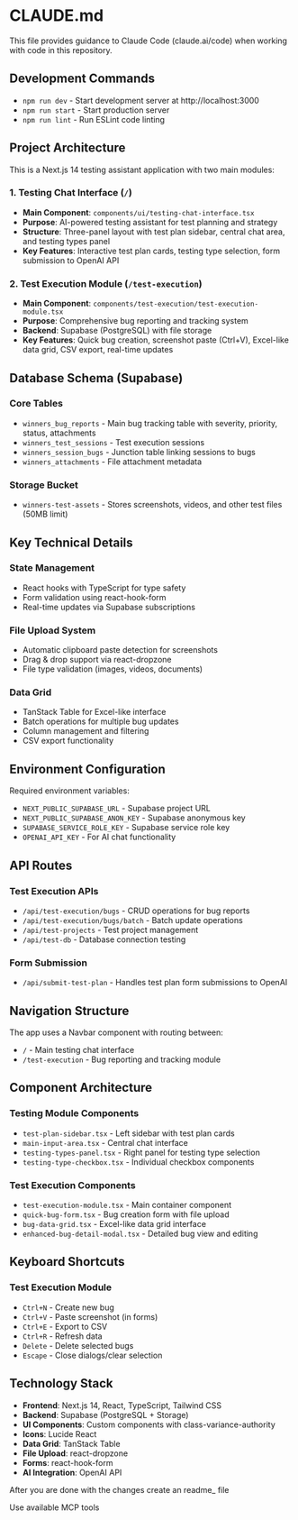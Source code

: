 # CLAUDE.md

This file provides guidance to Claude Code (claude.ai/code) when working with code in this repository.

## Development Commands

- `npm run dev` - Start development server at http://localhost:3000
- `npm run start` - Start production server
- `npm run lint` - Run ESLint code linting

## Project Architecture

This is a Next.js 14 testing assistant application with two main modules:

### 1. Testing Chat Interface (`/`)
- **Main Component**: `components/ui/testing-chat-interface.tsx`
- **Purpose**: AI-powered testing assistant for test planning and strategy
- **Structure**: Three-panel layout with test plan sidebar, central chat area, and testing types panel
- **Key Features**: Interactive test plan cards, testing type selection, form submission to OpenAI API

### 2. Test Execution Module (`/test-execution`)
- **Main Component**: `components/test-execution/test-execution-module.tsx`
- **Purpose**: Comprehensive bug reporting and tracking system
- **Backend**: Supabase (PostgreSQL) with file storage
- **Key Features**: Quick bug creation, screenshot paste (Ctrl+V), Excel-like data grid, CSV export, real-time updates

## Database Schema (Supabase)

### Core Tables
- `winners_bug_reports` - Main bug tracking table with severity, priority, status, attachments
- `winners_test_sessions` - Test execution sessions
- `winners_session_bugs` - Junction table linking sessions to bugs
- `winners_attachments` - File attachment metadata

### Storage Bucket
- `winners-test-assets` - Stores screenshots, videos, and other test files (50MB limit)

## Key Technical Details

### State Management
- React hooks with TypeScript for type safety
- Form validation using react-hook-form
- Real-time updates via Supabase subscriptions

### File Upload System
- Automatic clipboard paste detection for screenshots
- Drag & drop support via react-dropzone
- File type validation (images, videos, documents)

### Data Grid
- TanStack Table for Excel-like interface
- Batch operations for multiple bug updates
- Column management and filtering
- CSV export functionality

## Environment Configuration

Required environment variables:
- `NEXT_PUBLIC_SUPABASE_URL` - Supabase project URL
- `NEXT_PUBLIC_SUPABASE_ANON_KEY` - Supabase anonymous key
- `SUPABASE_SERVICE_ROLE_KEY` - Supabase service role key
- `OPENAI_API_KEY` - For AI chat functionality

## API Routes

### Test Execution APIs
- `/api/test-execution/bugs` - CRUD operations for bug reports
- `/api/test-execution/bugs/batch` - Batch update operations
- `/api/test-projects` - Test project management
- `/api/test-db` - Database connection testing

### Form Submission
- `/api/submit-test-plan` - Handles test plan form submissions to OpenAI

## Navigation Structure

The app uses a Navbar component with routing between:
- `/` - Main testing chat interface
- `/test-execution` - Bug reporting and tracking module

## Component Architecture

### Testing Module Components
- `test-plan-sidebar.tsx` - Left sidebar with test plan cards
- `main-input-area.tsx` - Central chat interface
- `testing-types-panel.tsx` - Right panel for testing type selection
- `testing-type-checkbox.tsx` - Individual checkbox components

### Test Execution Components
- `test-execution-module.tsx` - Main container component
- `quick-bug-form.tsx` - Bug creation form with file upload
- `bug-data-grid.tsx` - Excel-like data grid interface
- `enhanced-bug-detail-modal.tsx` - Detailed bug view and editing

## Keyboard Shortcuts

### Test Execution Module
- `Ctrl+N` - Create new bug
- `Ctrl+V` - Paste screenshot (in forms)
- `Ctrl+E` - Export to CSV
- `Ctrl+R` - Refresh data
- `Delete` - Delete selected bugs
- `Escape` - Close dialogs/clear selection

## Technology Stack

- **Frontend**: Next.js 14, React, TypeScript, Tailwind CSS
- **Backend**: Supabase (PostgreSQL + Storage)
- **UI Components**: Custom components with class-variance-authority
- **Icons**: Lucide React
- **Data Grid**: TanStack Table
- **File Upload**: react-dropzone
- **Forms**: react-hook-form
- **AI Integration**: OpenAI API


After you are done with the changes create an readme_<feature> file

Use available MCP tools